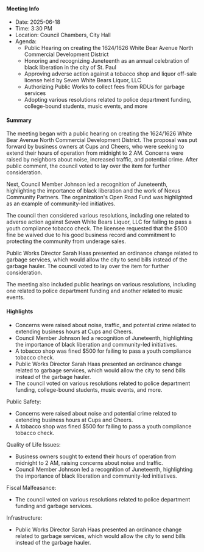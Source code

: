 #### Meeting Info
* Date: 2025-06-18
* Time: 3:30 PM
* Location: Council Chambers, City Hall
* Agenda:
	+ Public Hearing on creating the 1624/1626 White Bear Avenue North Commercial Development District
	+ Honoring and recognizing Juneteenth as an annual celebration of black liberation in the city of St. Paul
	+ Approving adverse action against a tobacco shop and liquor off-sale license held by Seven White Bears Liquor, LLC
	+ Authorizing Public Works to collect fees from RDUs for garbage services
	+ Adopting various resolutions related to police department funding, college-bound students, music events, and more

#### Summary

The meeting began with a public hearing on creating the 1624/1626 White Bear Avenue North Commercial Development District. The proposal was put forward by business owners at Cups and Cheers, who were seeking to extend their hours of operation from midnight to 2 AM. Concerns were raised by neighbors about noise, increased traffic, and potential crime. After public comment, the council voted to lay over the item for further consideration.

Next, Council Member Johnson led a recognition of Juneteenth, highlighting the importance of black liberation and the work of Nexus Community Partners. The organization's Open Road Fund was highlighted as an example of community-led initiatives.

The council then considered various resolutions, including one related to adverse action against Seven White Bears Liquor, LLC for failing to pass a youth compliance tobacco check. The licensee requested that the $500 fine be waived due to his good business record and commitment to protecting the community from underage sales.

Public Works Director Sarah Haas presented an ordinance change related to garbage services, which would allow the city to send bills instead of the garbage hauler. The council voted to lay over the item for further consideration.

The meeting also included public hearings on various resolutions, including one related to police department funding and another related to music events.

#### Highlights

* Concerns were raised about noise, traffic, and potential crime related to extending business hours at Cups and Cheers.
* Council Member Johnson led a recognition of Juneteenth, highlighting the importance of black liberation and community-led initiatives.
* A tobacco shop was fined $500 for failing to pass a youth compliance tobacco check.
* Public Works Director Sarah Haas presented an ordinance change related to garbage services, which would allow the city to send bills instead of the garbage hauler.
* The council voted on various resolutions related to police department funding, college-bound students, music events, and more.

Public Safety:

* Concerns were raised about noise and potential crime related to extending business hours at Cups and Cheers.
* A tobacco shop was fined $500 for failing to pass a youth compliance tobacco check.

Quality of Life Issues:

* Business owners sought to extend their hours of operation from midnight to 2 AM, raising concerns about noise and traffic.
* Council Member Johnson led a recognition of Juneteenth, highlighting the importance of black liberation and community-led initiatives.

Fiscal Malfeasance:

* The council voted on various resolutions related to police department funding and garbage services.

Infrastructure:

* Public Works Director Sarah Haas presented an ordinance change related to garbage services, which would allow the city to send bills instead of the garbage hauler.

